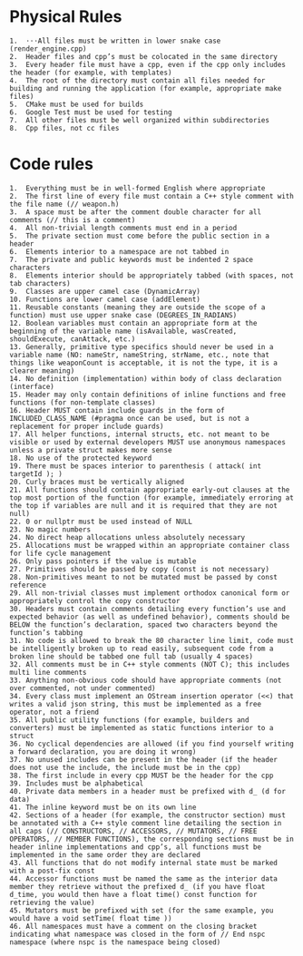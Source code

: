 # Physical Rules 
	1. 	⋅⋅⋅All files must be written in lower snake case (render_engine.cpp)
	2.	Header files and cpp’s must be colocated in the same directory
	3.	Every header file must have a cpp, even if the cpp only includes the header (for example, with templates)
	4.	The root of the directory must contain all files needed for building and running the application (for example, appropriate make files)
	5.	CMake must be used for builds
	6.	Google Test must be used for testing
	7.	All other files must be well organized within subdirectories
	8.	Cpp files, not cc files
# Code rules
	1.	Everything must be in well-formed English where appropriate
	2.	The first line of every file must contain a C++ style comment with the file name (// weapon.h)
	3.	A space must be after the comment double character for all comments (// this is a comment)
	4.	All non-trivial length comments must end in a period
	5.	The private section must come before the public section in a header
	6.	Elements interior to a namespace are not tabbed in
	7.	The private and public keywords must be indented 2 space characters
	8.	Elements interior should be appropriately tabbed (with spaces, not tab characters)
	9.	Classes are upper camel case (DynamicArray)
	10.	Functions are lower camel case (addElement)
	11.	Reusable constants (meaning they are outside the scope of a function) must use upper snake case (DEGREES_IN_RADIANS)
	12.	Boolean variables must contain an appropriate form at the beginning of the variable name (isAvailable, wasCreated, shouldExecute, canAttack, etc.)
	13.	Generally, primitive type specifics should never be used in a variable name (NO: nameStr, nameString, strName, etc., note that things like weaponCount is acceptable, it is not the type, it is a clearer meaning)
	14.	No definition (implementation) within body of class declaration (interface)
	15.	Header may only contain definitions of inline functions and free functions (for non-template classes)
	16.	Header MUST contain include guards in the form of INCLUDED_CLASS_NAME (#pragma once can be used, but is not a replacement for proper include guards)
	17.	All helper functions, internal structs, etc. not meant to be visible or used by external developers MUST use anonymous namespaces unless a private struct makes more sense
	18.	No use of the protected keyword
	19.	There must be spaces interior to parenthesis ( attack( int targetId ); )
	20.	Curly braces must be vertically aligned
	21.	All functions should contain appropriate early-out clauses at the top most portion of the function (for example, immediately erroring at the top if variables are null and it is required that they are not null)
	22.	0 or nullptr must be used instead of NULL
	23.	No magic numbers
	24.	No direct heap allocations unless absolutely necessary
	25.	Allocations must be wrapped within an appropriate container class for life cycle management
	26.	Only pass pointers if the value is mutable
	27.	Primitives should be passed by copy (const is not necessary)
	28.	Non-primitives meant to not be mutated must be passed by const reference
	29.	All non-trivial classes must implement orthodox canonical form or appropriately control the copy constructor
	30.	Headers must contain comments detailing every function’s use and expected behavior (as well as undefined behavior), comments should be BELOW the function’s declaration, spaced two characters beyond the function’s tabbing
	31.	No code is allowed to break the 80 character line limit, code must be intelligently broken up to read easily, subsequent code from a broken line should be tabbed one full tab (usually 4 spaces)
	32.	All comments must be in C++ style comments (NOT C); this includes multi line comments
	33.	Anything non-obvious code should have appropriate comments (not over commented, not under commented)
	34.	Every class must implement an OStream insertion operator (<<) that writes a valid json string, this must be implemented as a free operator, not a friend
	35.	All public utility functions (for example, builders and converters) must be implemented as static functions interior to a struct
	36.	No cyclical dependencies are allowed (if you find yourself writing a forward declaration, you are doing it wrong)
	37.	No unused includes can be present in the header (if the header does not use the include, the include must be in the cpp)
	38.	The first include in every cpp MUST be the header for the cpp
	39.	Includes must be alphabetical
	40.	Private data members in a header must be prefixed with d_ (d for data)
	41.	The inline keyword must be on its own line
	42.	Sections of a header (for example, the constructor section) must be annotated with a C++ style comment line detailing the section in all caps (// CONSTRUCTORS, // ACCESSORS, // MUTATORS, // FREE OPERATORS, // MEMBER FUNCTIONS), the corresponding sections must be in header inline implementations and cpp’s, all functions must be implemented in the same order they are declared
	43.	All functions that do not modify internal state must be marked with a post-fix const
	44.	Accessor functions must be named the same as the interior data member they retrieve without the prefixed d_ (if you have float d_time, you would then have a float time() const function for retrieving the value)
	45.	Mutators must be prefixed with set (for the same example, you would have a void setTime( float time ))
	46.	All namespaces must have a comment on the closing bracket indicating what namespace was closed in the form of // End nspc namespace (where nspc is the namespace being closed)
